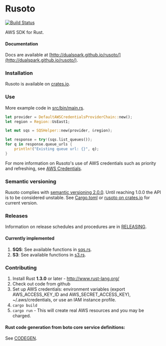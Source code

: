 # Rusoto

[![Build Status](https://travis-ci.org/DualSpark/rusoto.svg?branch=master)](https://travis-ci.org/DualSpark/rusoto)

AWS SDK for Rust.

#### Documentation

Docs are available at [http://dualspark.github.io/rusoto/](http://dualspark.github.io/rusoto/).

### Installation

Rusoto is available on [crates.io](https://crates.io/crates/rusoto).

### Use

More example code in [src/bin/main.rs](src/bin/main.rs).

```rust
let provider = DefaultAWSCredentialsProviderChain::new();
let region = Region::UsEast1;

let mut sqs = SQSHelper::new(provider, &region);

let response = try!(sqs.list_queues());
for q in response.queue_urls {
    println!("Existing queue url: {}", q);
}
```

For more information on Rusoto's use of AWS credentials such as priority and refreshing, see [AWS Credentials](AWS-CREDENTIALS.md).

### Semantic versioning

Rusoto complies with [semantic versioning 2.0.0](http://semver.org/).  Until reaching 1.0.0 the API is to be considered unstable.  See [Cargo.toml](Cargo.toml) or [rusoto on crates.io](https://crates.io/crates/rusoto) for current version.  

### Releases

Information on release schedules and procedures are in [RELEASING](RELEASING.md).

#### Currently implemented

1. **SQS**: See available functions in [sqs.rs](src/sqs.rs).
2. **S3**: See available functions in [s3.rs](src/s3.rs).

### Contributing

1. Install Rust **1.3.0** or later - http://www.rust-lang.org/
2. Check out code from github
3. Set up AWS credentials: environment variables (export AWS_ACCESS_KEY_ID and AWS_SECRET_ACCESS_KEY), ~/.aws/credentials, or use an IAM instance profile.
4. `cargo build`
5. `cargo run` - This will create real AWS resources and you may be charged.

#### Rust code generation from boto core service definitions:

See [CODEGEN](codegen/CODEGEN.md).
